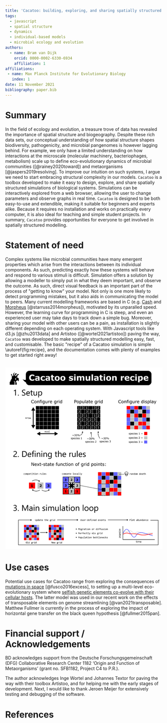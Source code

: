 ```yaml
---
title: 'Cacatoo: building, exploring, and sharing spatially structured models of biological systems'
tags:
  - javascript
  - spatial structure
  - dynamics
  - individual-based models
  - microbial ecology and evolution
authors:
  - name: Bram van Dijk
    orcid: 0000-0002-6330-6934
    affiliation: 1 
affiliations:
 - name: Max Planck Institute for Evolutionary Biology
   index: 1 
date: 11 November 2021
bibliography: paper.bib
---
```



# Summary

In the field of ecology and evolution, a treasure trove of data has revealed the importance of spatial structure and biogeography. Despite these rich data sets, our conceptual understanding of how spatial structure shapes biodiversity, pathogenicity, and microbial pangenomes is however lagging behind. For example, we only have a limited understanding on how interactions at the microscale (molecular machinery, bacteriophages, metabolism) scale up to define eco-evolutionary dynamics of microbial communities ([@rainey2020toward]) and metaorganisms [@jaspers2019resolving]. To improve our intuition on such systems, I argue we need to start embracing structural complexity in our models. `Cacatoo` is a toolbox developed to make it easy to design, explore, and share spatially structured simulations of biological systems. Simulations can be interactively explored from a web browser, allowing the user to change parameters and observe graphs in real time. `Cacatoo` is designed to be both easy-to-use and extendible, making it suitable for beginners and experts alike. Because it requires no installation and works on practically every computer, it is also ideal for teaching and simple student projects. In summary, `Cacatoo` provides opportunities for everyone to get involved in spatially structured modelling.

# Statement of need

Complex systems like microbial communities have many emergent properties which arise from the interactions between its individual components. As such, predicting exactly how these systems will behave and respond to various stimuli is difficult. Simulation offers a solution by allowing a modeller to simply put in what they deem important, and observe the outcome. As such, direct visual feedback is an important part of the process of "getting to know" your model. Not only is one more likely to detect programming mistakes, but it also aids in communicating the model to peers. Many current modelling frameworks are based in C (e.g. [Cash](https://tbb.bio.uu.nl/rdb/software.html) and [Morpheus](https://academic.oup.com/bioinformatics/article-abstract/30/9/1331/234757) [@starruss2014morpheus]), motivated by its unparalled speed. However, the learning curve for programming in C is steep, and even an experienced user may take days to track down a simple bug. Moreover, sharing your model with other users can be a pain, as installation is slightly different depending on each operating system. With Javascript tools like d3.js [@zhu2013data] and Artistoo ([@wortel2021artistoo]) paving the way, `Cacatoo` was developed to make spatially structured modelling easy, fast, and customisable. The basic "recipe" of a Cacatoo simulation is simple \autoref{fig:recipe}, and the documentation comes with plenty of examples to get started right away!<br><br>

![The basic recipe of a Cacatoo simulation contains three ingredients: 1) setup, 2) defining the rules, and 3) setting up the main simulation loop.\label{fig:recipe}](../images/cacatoo_recipe.png)

# Use cases

Potential use cases for Cacatoo range from exploring the consequences of [mutations in space](https://bramvandijk88.github.io/cacatoo/example_mutational_jackpot.html) [@fusco2016excess], to setting up a multi-level eco-evolutionary system where [selfish genetic elements co-evolve with their cellular hosts](https://bramvandijk88.github.io/cacatoo/TEs_streamlining/). The latter model was used in our recent work on the effects of transposable elements on genome streamlining [@van2021transposable]. Matthew Fullmer is currently in the process of exploring the impact of horizontal gene transfer on the black queen hypothesis [@fullmer2015pan].

# Financial support / Acknowledgements

BD acknowledges support from the Deutsche Forschungsgemeinschaft (DFG) Collaborative Research Center 1182
‘Origin and Function of Metaorganisms’ (grant no. SFB1182, Project C4 to P.R.).

The author acknowledges Inge Wortel and Johannes Textor for paving the way with their toolbox Artistoo, and for helping me with the early stages of development. Next, I would like to thank Jeroen Meijer for extensively testing and debugging of the software. 

# References